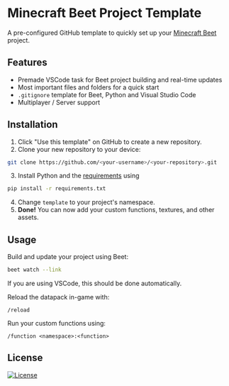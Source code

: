 # Minecraft Beet Project Template
A pre-configured GitHub template to quickly set up your [Minecraft Beet](https://www.github.com/mcbeet/beet) project.

## Features
- Premade VSCode task for Beet project building and real-time updates
- Most important files and folders for a quick start
- `.gitignore` template for Beet, Python and Visual Studio Code
- Multiplayer / Server support

## Installation
1. Click "Use this template" on GitHub to create a new repository.
2. Clone your new repository to your device:
```sh
git clone https://github.com/<your-username>/<your-repository>.git
```
3. Install Python and the [requirements](requirements.txt) using
```sh
pip install -r requirements.txt
```
4. Change `template` to your project's namespace.
5. **Done!** You can now add your custom functions, textures, and other assets.

## Usage
Build and update your project using Beet:
```sh
beet watch --link
```
If you are using VSCode, this should be done automatically.

Reload the datapack in-game with:
```mcfunction
/reload
```
Run your custom functions using:
```mcfunction
/function <namespace>:<function>
```

## License
[![License](https://img.shields.io/github/license/rotsteinfuchs/beet-template?style=for-the-badge)](LICENSE)
